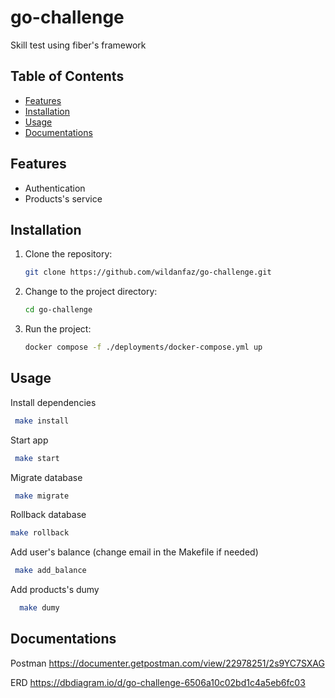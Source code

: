 # go-challenge

Skill test using fiber's framework

## Table of Contents

- [Features](#features)
- [Installation](#installation)
- [Usage](#usage)
- [Documentations](#documentations)

## Features

- Authentication
- Products's service

## Installation

1. Clone the repository:

   ```sh
   git clone https://github.com/wildanfaz/go-challenge.git
   ```

2. Change to the project directory:

   ```sh
   cd go-challenge
   ```

3. Run the project:

   ```sh
   docker compose -f ./deployments/docker-compose.yml up
   ```

## Usage

Install dependencies
  ```sh
   make install
   ```

Start app
  ```sh
   make start
   ```

Migrate database
  ```sh
   make migrate
   ```

Rollback database
  ```sh
  make rollback
   ```

Add user's balance (change email in the Makefile if needed)
  ```sh
   make add_balance
   ```

Add products's dumy
 ```sh
   make dumy
   ```

## Documentations

Postman
https://documenter.getpostman.com/view/22978251/2s9YC7SXAG

ERD
https://dbdiagram.io/d/go-challenge-6506a10c02bd1c4a5eb6fc03